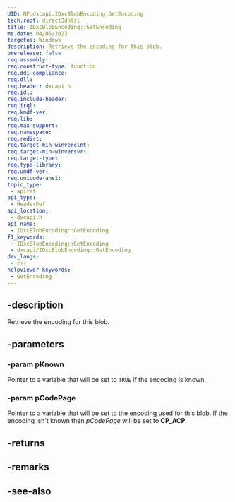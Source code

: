 ```yaml
---
UID: NF:dxcapi.IDxcBlobEncoding.GetEncoding
tech.root: direct3dhlsl
title: IDxcBlobEncoding::GetEncoding
ms.date: 04/05/2023
targetos: Windows
description: Retrieve the encoding for this blob.
prerelease: false
req.assembly: 
req.construct-type: function
req.ddi-compliance: 
req.dll: 
req.header: dxcapi.h
req.idl: 
req.include-header: 
req.irql: 
req.kmdf-ver: 
req.lib: 
req.max-support: 
req.namespace: 
req.redist: 
req.target-min-winverclnt: 
req.target-min-winversvr: 
req.target-type: 
req.type-library: 
req.umdf-ver: 
req.unicode-ansi: 
topic_type:
 - apiref
api_type:
 - HeaderDef
api_location:
 - dxcapi.h
api_name:
 - IDxcBlobEncoding::GetEncoding
f1_keywords:
 - IDxcBlobEncoding::GetEncoding
 - dxcapi/IDxcBlobEncoding::GetEncoding
dev_langs:
 - c++
helpviewer_keywords:
 - GetEncoding
---
```


## -description

Retrieve the encoding for this blob.

## -parameters

### -param pKnown

Pointer to a variable that will be set to `TRUE` if the encoding is known.

### -param pCodePage

Pointer to a variable that will be set to the encoding used for this blob. If the encoding isn't known then *pCodePage* will be set to **CP_ACP**.

## -returns

## -remarks

## -see-also
